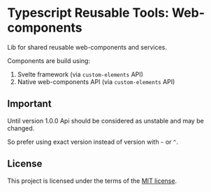 # Typescript Reusable Tools: Web-components

Lib for shared reusable web-components and services.

Components are build using:
1. Svelte framework (via `custom-elements` API)
2. Native web-components API (via `custom-elements` API)

## Important

Until version 1.0.0 Api should be considered as unstable and may be changed.

So prefer using exact version instead of version with `~` or `^`.

## License

This project is licensed under the terms of the [MIT license](https://github.com/tsReusableTools/tsrt/blob/master/LICENSE).
